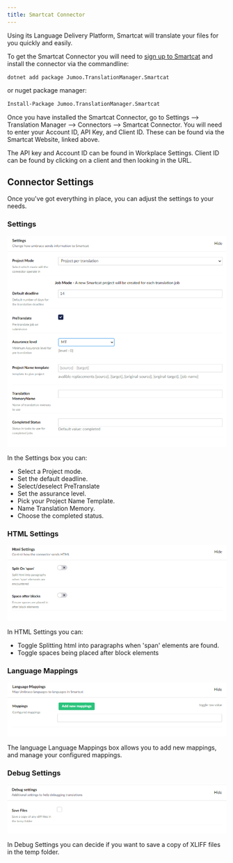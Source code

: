 ```yaml
---
title: Smartcat Connector
---
```


Using its Language Delivery Platform, Smartcat will translate your files for you quickly and easily.

To get the Smartcat Connector you will need to [sign up to Smartcat](https://smartcat.com/) and install the connector via the commandline:

```cli
dotnet add package Jumoo.TranslationManager.Smartcat 
```

or nuget package manager:

```cls
Install-Package Jumoo.TranslationManager.Smartcat 
```

Once you have installed the Smartcat Connector, go to Settings --> Translation Manager --> Connectors --> Smartcat Connector. You will need to enter your Account ID, API Key, and Client ID. These can be found via the Smartcat Website, linked above.

The API key and Account ID can be found in Workplace Settings. Client ID can be found by clicking on a client and then looking in the URL. 

## Connector Settings

Once you've got everything in place, you can adjust the settings to your needs. 

### Settings

![The Smartcat Settings box in Umbraco.](smartcatSettings.png)

In the Settings box you can:

- Select a Project mode. 
- Set the default deadline. 
- Select/deselect PreTranslate
- Set the assurance level. 
- Pick your Project Name Template.
- Name Translation Memory. 
- Choose the completed status. 

### HTML Settings

![The Smartcat HTML settings box in Umbraco.](smartcatHTML.png)

In HTML Settings you can: 

- Toggle Splitting html into paragraphs when 'span' elements are found. 
- Toggle spaces being placed after block elements

### Language Mappings

![The Smartcat Language Mappings box in Umbraco.](smartcatLanguage.png)

The language Language Mappings box allows you to add new mappings, and manage your configured mappings. 

### Debug Settings

![The Smartcat Debug settings box in Umbraco.](smartcatDebug.png)

In Debug Settings you can decide if you want to save a copy of XLIFF files in the temp folder. 